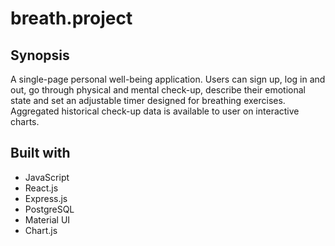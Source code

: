 # breath.project

## Synopsis
A single-page personal well-being application.
Users can sign up, log in and out, go through physical and mental check-up, describe their emotional state and set an adjustable timer designed for breathing exercises. 
Aggregated historical check-up data is available to user on interactive charts.

## Built with
* JavaScript 
* React.js 
* Express.js 
* PostgreSQL 
* Material UI 
* Chart.js
